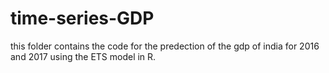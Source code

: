 # time-series-GDP
this folder contains the code for the predection of the gdp of india for 2016 and 2017 using the ETS model in R.
